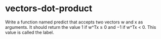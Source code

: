 # vectors-dot-product
Write a function named predict that accepts two vectors w and x as arguments. It should return the value 1 if w^Tx ≥ 0 and −1 if w^Tx < 0. 
This value is called the label.

